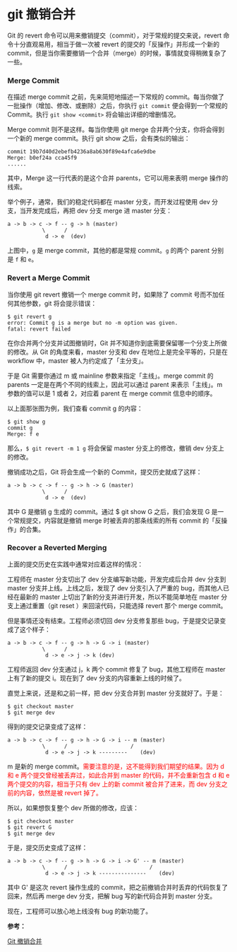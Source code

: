 # git 撤销合并

Git 的 revert 命令可以用来撤销提交（commit），对于常规的提交来说，revert 命令十分直观易用，相当于做一次被 revert 的提交的「反操作」并形成一个新的 commit，但是当你需要撤销一个合并（merge）的时候，事情就变得稍微复杂了一些。

### Merge Commit
在描述 merge commit 之前，先来简短地描述一下常规的 commit。每当你做了一批操作（增加、修改、或删除）之后，你执行 `git commit` 便会得到一个常规的 Commit。执行 `git show <commit>` 将会输出详细的增删情况。

Merge commit 则不是这样。每当你使用 git merge 合并两个分支，你将会得到一个新的 merge commit。执行 git show <commit> 之后，会有类似的输出：
```
commit 19b7d40d2ebefb4236a8ab630f89e4afca6e9dbe
Merge: b0ef24a cca45f9
......
```

其中，Merge 这一行代表的是这个合并 parents，它可以用来表明 merge 操作的线索。

举个例子，通常，我们的稳定代码都在 master 分支，而开发过程使用 dev 分支，当开发完成后，再把 dev 分支 merge 进 master 分支：
```
a -> b -> c -> f -- g -> h (master)
           \      /
            d -> e  (dev)
```
上图中，`g` 是 merge commit，其他的都是常规 commit。`g` 的两个 parent 分别是 `f` 和 `e`。


### Revert a Merge Commit
当你使用 git revert 撤销一个 merge commit 时，如果除了 commit 号而不加任何其他参数，git 将会提示错误：

```
$ git revert g
error: Commit g is a merge but no -m option was given.
fatal: revert failed
```

在你合并两个分支并试图撤销时，Git 并不知道你到底需要保留哪一个分支上所做的修改。从 Git 的角度来看，master 分支和 dev 在地位上是完全平等的，只是在 workflow 中，master 被人为约定成了「主分支」。

于是 Git 需要你通过 m 或 mainline 参数来指定「主线」。merge commit 的 parents 一定是在两个不同的线索上，因此可以通过 parent 来表示「主线」。m 参数的值可以是 1 或者 2，对应着 parent 在 merge commit 信息中的顺序。

以上面那张图为例，我们查看 commit g 的内容：
```
$ git show g
commit g
Merge: f e
```

那么，`$ git revert -m 1 g` 将会保留 master 分支上的修改，撤销 dev 分支上的修改。

撤销成功之后，Git 将会生成一个新的 Commit，提交历史就成了这样：

```
a -> b -> c -> f -- g -> h -> G (master)
           \      /
            d -> e  (dev)
```

其中 G 是撤销 g 生成的 commit。通过 $ git show G 之后，我们会发现 G 是一个常规提交，内容就是撤销 merge 时被丢弃的那条线索的所有 commit 的「反操作」的合集。


### Recover a Reverted Merging
上面的提交历史在实践中通常对应着这样的情况：

工程师在 master 分支切出了 dev 分支编写新功能，开发完成后合并 dev 分支到 master 分支并上线。上线之后，发现了 dev 分支引入了严重的 bug，而其他人已经在最新的 master 上切出了新的分支并进行开发，所以不能简单地在 master 分支上通过重置（git reset ）来回滚代码，只能选择 revert 那个 merge commit。

但是事情还没有结束。工程师必须切回 dev 分支修复那些 bug，于是提交记录变成了这个样子：

```
a -> b -> c -> f -- g -> h -> G -> i (master)
           \      /
            d -> e -> j -> k (dev)
```
工程师返回 dev 分支通过 j，k 两个 commit 修复了 bug，其他工程师在 master 上有了新的提交 i。现在到了 dev 分支的内容重新上线的时候了。

直觉上来说，还是和之前一样，把 dev 分支合并到 master 分支就好了。于是：
```
$ git checkout master
$ git merge dev
```
得到的提交记录变成了这样：
```
a -> b -> c -> f -- g -> h -> G -> i -- m (master)
           \      /                    /
            d -> e -> j -> k ---------    (dev)
```        
m 是新的 merge commit。<span style="color:red">需要注意的是，这不能得到我们期望的结果。因为 d 和 e 两个提交曾经被丢弃过，如此合并到 master 的代码，并不会重新包含 d 和 e 两个提交的内容，相当于只有 dev 上的新 commit 被合并了进来，而 dev 分支之前的内容，依然是被 revert 掉了。</span>

所以，如果想恢复整个 dev 所做的修改，应该：

```
$ git checkout master
$ git revert G
$ git merge dev
```
于是，提交历史变成了这样：

```
a -> b -> c -> f -- g -> h -> G -> i -> G' -- m (master)
           \      /                          /
            d -> e -> j -> k ---------------    (dev)
```            
其中 G' 是这次 revert 操作生成的 commit，把之前撤销合并时丢弃的代码恢复了回来，然后再 merge dev 分支，把解 bug 写的新代码合并到 master 分支。

现在，工程师可以放心地上线没有 bug 的新功能了。


**参考：**

[Git 撤销合并](http://blog.psjay.com/posts/git-revert-merge-commit/#disqus_thread)

